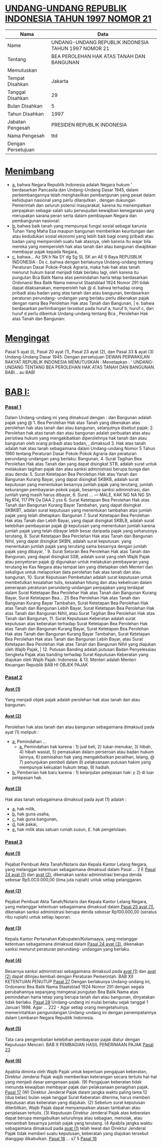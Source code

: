 # [UNDANG-UNDANG REPUBLIK INDONESIA TAHUN 1997 NOMOR 21](http://example.org/legal/peraturan/uu/1997/21)

| Nama | Data |
| ------ | ----- |
|Name|UNDANG-UNDANG REPUBLIK INDONESIA TAHUN 1997 NOMOR 21|
|Tentang| BEA PEROLEHAN HAK ATAS TANAH DAN BANGUNAN|
|Memutuskan||
|Tempat Disahkan|Jakarta|
|Tanggal Disahkan|29|
|Bulan Disahkan|5|
|Tahun Disahkan|1997|
|Jabatan Pengesah|PRESIDEN REPUBLIK INDONESIA|
|Nama Pengesah|ttd|
|Dengan Persetujuan||
# [Menimbang](http://example.org/legal/peraturan/uu/1997/21/menimbang)

* [a.](http://example.org/legal/peraturan/uu/1997/21/menimbang/huruf/a) bahwa Negara Republik Indonesia adalah Negara hukum ' berdasarkan Pancasila dan Undang-Undang Dasar 1945, dalam perkembangannya telah menghasilkan pembangunan yang pesat dalam kehidupan nasional yang perlu dilanjutkan , dengan dukungan Pemerintah dan seluruh potensi masyarakat, karena itu menempatkan perpajakan sebagai salah satu perwujudan kewajiban kenegaraan yang merupakan sarana peran serta dalarn pembiayaan Negara dan pembangunan nasional:
* [b.](http://example.org/legal/peraturan/uu/1997/21/menimbang/huruf/b) bahwa baik tanah yang mempunyai fungsi sosial sebagai karunia Tuhan Yang Maha Esa maupun bangunan memberikan keuntungan dan atau kedudukan sosial ekonomi yang lebih baik bagi orang pribadi atau badan yang memperoleh suatu hak atasnya, oleh karena itu wajar bila mereka yang memperoleh hak atas tanah dan atau bangunan diwajibkan membayar pajak kepada Negara,
* [c.](http://example.org/legal/peraturan/uu/1997/21/menimbang/huruf/c) bahwa... Az SN h Na SY dg Sg SL SK an AE 9 Baya REPUSBLIK INDONESIA : Ds c. bahwa dengan berlakunya Undang-undang tentang Peraturan Dasar Pokok-Pokok Agraria, maka hak-hak atas tanah menurut hukum barat menjadi tidak berlaku lagi, oleh karena itu pungutan Bca Balik Nama atas pemindahan harta tetap berdasarkan Ordonansi Bea Balik Nama menurut Staatsblad 1924 Nomor 291 tidak dapat dilaksanakan, memperoleh hak @ d. bahwa terhadap orang pribadi atau badan yang atas tanah dan atau bangunan, berdasarkan peraturan perundang- undangan yang berlaku perlu dikenakan pajak dengan nama Bea Perolehan Hak atas Tanah dan Bangunan, | e. bahwa berdasarkan pertimbangan tersebut pada huruf a, huruf b, huruf c, dan huruf d perlu dibentuk Undang-undang tentang Bca , Perolehan Hak atas Tanah dan Bangunan:
# [Mengingat](http://example.org/legal/peraturan/uu/1997/21/mengingat)
Pasal 5 ayat (l), Pasal 20 ayat (1), Pasal 23 ayat (2), dan Pasal 33 & ayat (3) Undang-Undang Dasar 1945: Dengan persetujuan DEWAN PERWAKILAN RAKYAT REPUBLIK INDONESIA MEMUTUSKAN : Menetapkan : ' UNDANG-UNDANG TENTANG BEA PEROLEHAN HAK ATAS TANAH DAN BANGUNAN. BABI... au BAB!

# [BAB I: ](http://example.org/legal/peraturan/uu/1997/21/bab/0001)

### [Pasal 1](http://example.org/legal/peraturan/uu/1997/21/pasal/0001)
Dalam Undang-undang ini yang dimaksud dengan : dan Bangunan adalah pajak yang @ 1. Bea Perolehan Hak atas Tanah yang dikenakan atas perolehan hak atas tanah dan atau bangunan, selanjutnya disebut pajak: 2. Perolehan hak atas tanah dan atau bangunan adalah perbuatan atas atau peristiwa hukum yang mengakibatkan diperolehnya hak tanah dan atau bangunan oleh orang pribadi atau badan, , dimaksud 3. Hak atas tanah adalah hak atas tanah sebagaimana dalam Undang-undang Nomor 5 Tahun 1960 tentang Peraturan Dasar Pokok-Pokok Agraria dan peraturan perundang-undangan yang berlaku: Bangunan, 4. Surat Tagihan Bea Perolehan Hak atas Tanah dan yang dapat disingkat STB, adalah surat untuk melakukan tagihan pajak dan atau sanksi administrasi berupa bunga dan atau denda: 5. Surat Ketetapan Bea Perolehan Hak atas Yanah dan Bangunan Kurang Bayar, yang dapat disingkat SKBKB, adalah surat keputusan yang menentukan besarnya jumlah pajak yang terutang, jumlah kekurangan pembayaran pokok pajak, besarnya sanksi administrasi, dan jumlah yang masih harus dibayar, 6. Surat ... — MALE, KAK NG NA NG Sh Ng R14, 117 PN Oa DAA 2 yss 6. Surat Ketetapan Bea Perolehan Hak atas Tanah dan Bangunan Kurang Bayar Tambahan, yang dapat disingkat SKBKBT, adalan surat keputusan yang menentukan tambahan atas jumlah pajak yang telah ditetapkan: Bangunan 7. Surat Ketetapan Bea Perolehan Hak atas Tanah dan Lebih Bayar, yang dapat disingkat SKBLB, adalah surat kelebihan pembayaran pajak @ keputusan yang menentukan jumlah karena jumlah pajak yang telah dibayar lebih besar daripada pajak yang seharusnya terutang, 8. Surat Ketetapan Bea Perclehan Hak atas Tanah dan Bangunan Nihil, yang dapat disingkat SKBN, adalah surat keputusan. yang menentukan jumlah pajak yang terutang sama besarnya dengan jumlah pajak yang dibayar, ' 9. Surat Setoran Bea Perolehan Hak atas Tanah dan Bangunan, yang dapat disingkat SSB, adalah surat yang oleh Wajib Pajak atau penyetoran pajak @ digunakan untuk melakukan pembayaran yang terutang ke Kas Negara atau tempat lain yang ditetapkan oleh Menteri dan sekaligus untuk melaporkan data perolehan hak atas tanah dan atau bangunan, 10. Surat Keputusan Pembetulan adalah surat keputusan untuk membetulkan kesalahan tulis, kesalahan hitung dan atau kekeliruan dalam penerapan peraturan perundang-undangan perpajakan yang terdapat dalam Surat Ketetapan Bea Perolehar Hak atas Tanah dan Bangunan Kurang Bayar, Surat Ketetapan Bea... 25 Bea Perolehan Hak atas Tanah dan Bangunan Kurang Bayar Tambahan, Surat Ketetapan Bea Perolehan Hak atas Tanah dan Bangunan Lebih Bayar, Surat Ketetapan Bea Perolehan Hak atas Tanah dan Bangunan Nihil, atau Surat Tagihan Bea Perolehan Hak atas Tanah dan Bangunan, 11. Surat Keputusan Keberatan adalah surat keputusan atas keberatan terhadap Surat Ketetapan Bea Perolehan Hak atas Tanah dan Bangunan Kurang Bayar, Surat Ketetapan Bea Perolehan Hak atas Tanah dan Bangunan Kurang Bayar Tambahan, Surat Ketetapan Bea Perolehan Hak atas Tanah dan Bangunan Lebih Bayar, atau Surat Ketetapan Bea Perolehan Hak atas Tanah dan Bangunan Nihil yang diajukan oleh Wajib Pajak, | 12. Putusan Banding adalah putusan Badan Penyelesaiau Sengketa Pajak atas banding terhadap Surat Keputusan Keberatan yang diajukan oleh Wajib Pajak: Indonesia. & 13. Menteri adalah Menteri Keuangan Republik BAB HI OBJEK PAJAK


### [Pasal 2](http://example.org/legal/peraturan/uu/1997/21/pasal/0002)

#### [Ayat (1)](http://example.org/legal/peraturan/uu/1997/21/pasal/0002/versi/19970529/ayat/0001)
Yang menjadi objek pajak adalah perolehan hak atas tanah dan atau bangunan.

#### [Ayat (2)](http://example.org/legal/peraturan/uu/1997/21/pasal/0002/versi/19970529/ayat/0002)
Perolehan hak atas tanah dan atau bangunan sebagaimana dimaksud pada ayat (1) meliputi :
* [a.](http://example.org/legal/peraturan/uu/1997/21/pasal/0002/versi/19970529/ayat/0002/huruf/a) Pemindahan ...
    * [a.](http://example.org/legal/peraturan/uu/1997/21/pasal/0002/versi/19970529/ayat/0002/huruf/a/huruf/a) Pemindahan hak karena : 1) jual beli, 2) tukar-menukar, 3) hibah, 4) hibah wasiat, 5) pemasukan dalarn perseroan atau badan hukum lainnya, 6) pemisahan hak yang mengakibatkan peralihan, lelang, @ 7) penunjukan pembeli dalam 8) pelaksanaan putusan hakim yang mempunyai kekuatan hukum tetap, 9) hadiah.
* [b.](http://example.org/legal/peraturan/uu/1997/21/pasal/0002/versi/19970529/ayat/0002/huruf/b) Pemberian hak baru karena : 1) kelanjutan pelepasan hak: y 2) di luar pelepasan hak.

#### [Ayat (3)](http://example.org/legal/peraturan/uu/1997/21/pasal/0002/versi/19970529/ayat/0003)
Hak atas tanah sebagaimana dimaksud pada ayat (1) adalah :
* [a.](http://example.org/legal/peraturan/uu/1997/21/pasal/0002/versi/19970529/ayat/0003/huruf/a) hak milik,
* [b.](http://example.org/legal/peraturan/uu/1997/21/pasal/0002/versi/19970529/ayat/0003/huruf/b) hak guna usaha,
* [c.](http://example.org/legal/peraturan/uu/1997/21/pasal/0002/versi/19970529/ayat/0003/huruf/c) hak guna bangunan,
* [d.](http://example.org/legal/peraturan/uu/1997/21/pasal/0002/versi/19970529/ayat/0003/huruf/d) hak pakai,
* [e.](http://example.org/legal/peraturan/uu/1997/21/pasal/0002/versi/19970529/ayat/0003/huruf/e) hak milik atas satuan rumah susun, £. hak pengelolaan.


### [Pasal 3](http://example.org/legal/peraturan/uu/1997/21/pasal/0003)

#### [Ayat (1)](http://example.org/legal/peraturan/uu/1997/21/pasal/0003/versi/19970529/ayat/0001)
Pejabat Pembuat Akta Tanah/Notaris dan Kepala Kantor Lelang Negara, yang melanggar ketentuan sebagaimana dimaksud dalam Pasal ... 2 E [Pasal 24 ayat (1)](http://example.org/legal/peraturan/uu/1997/21/pasal/0003/versi/19970529/ayat/0001) dan [ayat (2)](http://example.org/legal/peraturan/uu/1997/21/pasal/0003/versi/19970529/ayat/0002), dikenakan sanksi administrasi berupa denda sebesar Rp5.0C0.000,00 (lima juta rupiah) untuk setiap pelanggaran.

#### [Ayat (2)](http://example.org/legal/peraturan/uu/1997/21/pasal/0003/versi/19970529/ayat/0002)
Pejabat Pembuat Akta Tanah/Notaris dan Kepala Kantor Lelang Negara, yang melanggar ketentuan sebagaimana dimaksud dalam [Pasal 25 ayat (1)](http://example.org/legal/peraturan/uu/1997/21/pasal/0003/versi/19970529/ayat/0001), dikenakan sanksi administrasi berupa denda sebesar Rp100.000,00 (seratus ribu rupiah) untuk setiap laporan.

#### [Ayat (3)](http://example.org/legal/peraturan/uu/1997/21/pasal/0003/versi/19970529/ayat/0003)
Kepala Kantor Pertanahan Kabupaten/Kotamaaya, yang melanggar ketentuan sebagaimana dimaksud dalam [Pasal 24 ayat (3)](http://example.org/legal/peraturan/uu/1997/21/pasal/0003/versi/19970529/ayat/0003), dikenakan sanksi menurut peraturan perundang- undangan yang berlaku.

#### [Ayat (4)](http://example.org/legal/peraturan/uu/1997/21/pasal/0003/versi/19970529/ayat/0004)
Besarnya sanksi administrasi sebagaimana dimaksud pada [ayat (1)](http://example.org/legal/peraturan/uu/1997/21/pasal/0003/versi/19970529/ayat/0001) dan [ayat (2)](http://example.org/legal/peraturan/uu/1997/21/pasal/0003/versi/19970529/ayat/0002) dapat ditinjau kembali dengan Peraturan Pemerintah. BAB XII KETENTUAN PENUTUP [Pasal 27](http://example.org/legal/peraturan/uu/1997/21/pasal/0027) Dengan berlakunya Undang-undang ini, Ordonansi Bea Balik Nama Staatsblad 1924 Nomor 291 dengan segala perubahannya sepanjang mengenai pungutan Bea Balik Nama atas pemindahan harta tetap yang berupa tanah dan atau bangunan, dinyatakan tidak berlaku. [Pasal 28](http://example.org/legal/peraturan/uu/1997/21/pasal/0028) Undang-undang ini mulai beriaku sejak tanggal 1 Januari 1998. Agar ... 222 - Agar setiap orang mengetahuinya, memerintahkan pengundangan Undang-undang ini dengan penempatannya dalam Lembaran Negara Republik Indonesia.

#### [Ayat (5)](http://example.org/legal/peraturan/uu/1997/21/pasal/0003/versi/19970529/ayat/0005)
Tata cara pengembalian kelebihan pembayaran pajak diatur dengan Keputusan Menceri. BAB X PEMBAGIAN HASIL PENERIMAAN PAJAK [Pasal 23](http://example.org/legal/peraturan/uu/1997/21/pasal/0023)

#### [Ayat (6)](http://example.org/legal/peraturan/uu/1997/21/pasal/0003/versi/19970529/ayat/0006)
Apabila diminta oleh Wajib Pajak untuk keperluan pengajuan keberatan, Direktur Jenderai Pajak wajib memberikan keterangan secara tertulis hal-hal yang menjadi dasar pengenaan pajak. (9) Pengajuan keberatan tidak menunda kewajiban membayar pajak dan pelaksanaan penagihan pajak. [Pasal 17](http://example.org/legal/peraturan/uu/1997/21/pasal/0017) (W) Direktur Jenderal Pajak dalam jangka waktu paling lama 12 (dua belas) bulan sejak tanggal Surat Keberatan diterima, harus memberi keputusan atas keberatan yang diajukan. (2) Sebelum surat keputusan diterbitkan, Wajib Pajak dapat menyampaikan alasan tambahan atau penjelasan tertulis. (3) Keputusan Direktur Jenderal Pajak atas keberatan dapat berupa mengabulkan seluruhnya atau sebagian, menolak, atau menambah besarnya jumlah pajak yang terutang. (4 Apabila jangka waktu sebagaimana dimaksud pada [ayat (1)](http://example.org/legal/peraturan/uu/1997/21/pasal/0003/versi/19970529/ayat/0001) telah lewat dan Direktur Jenderal Pajak tidak memberi suatu keputusan, keberatan yang diajukan tersebut dianggap dikabulkan. [Pasal 18](http://example.org/legal/peraturan/uu/1997/21/pasal/0018) ... s7 5 [Pasal 18](http://example.org/legal/peraturan/uu/1997/21/pasal/0018)
 
